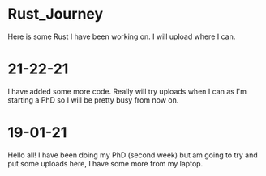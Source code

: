 # Rust_Journey
Here is some Rust I have been working on. I will upload where I can. 

# 21-22-21 
I have added some more code. Really will try uploads when I can as I'm starting a PhD so I will be pretty busy from now on. 

# 19-01-21

Hello all! I have been doing my PhD (second week) but am going to try and put some uploads here, I have some more from my laptop.
